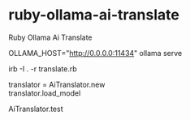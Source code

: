 # ruby-ollama-ai-translate
Ruby Ollama Ai Translate

OLLAMA_HOST="http://0.0.0.0:11434" ollama serve

irb -I . -r translate.rb

translator = AiTranslator.new  
translator.load_model

AiTranslator.test
